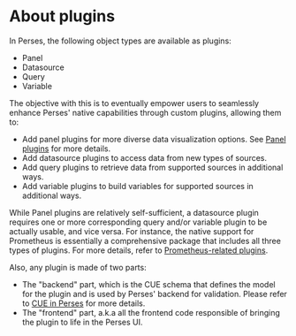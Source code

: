 # About plugins

In Perses, the following object types are available as plugins:

- Panel
- Datasource
- Query
- Variable

The objective with this is to eventually empower users to seamlessly enhance Perses' native capabilities through custom plugins, allowing them to:

- Add panel plugins for more diverse data visualization options. See [Panel plugins](./panels.md) for more details.
- Add datasource plugins to access data from new types of sources.
- Add query plugins to retrieve data from supported sources in additional ways.
- Add variable plugins to build variables for supported sources in additional ways.

While Panel plugins are relatively self-sufficient, a datasource plugin requires one or more corresponding query and/or variable plugin to be actually usable, and vice versa. For instance, the native support for Prometheus is essentially a comprehensive package that includes all three types of plugins. For more details, refer to [Prometheus-related plugins](./prometheus.md).

Also, any plugin is made of two parts:

- The "backend" part, which is the CUE schema that defines the model for the plugin and is used by Perses' backend for validation. Please refer to [CUE in Perses](./cue.md) for more details.
- The "frontend" part, a.k.a all the frontend code responsible of bringing the plugin to life in the Perses UI.
